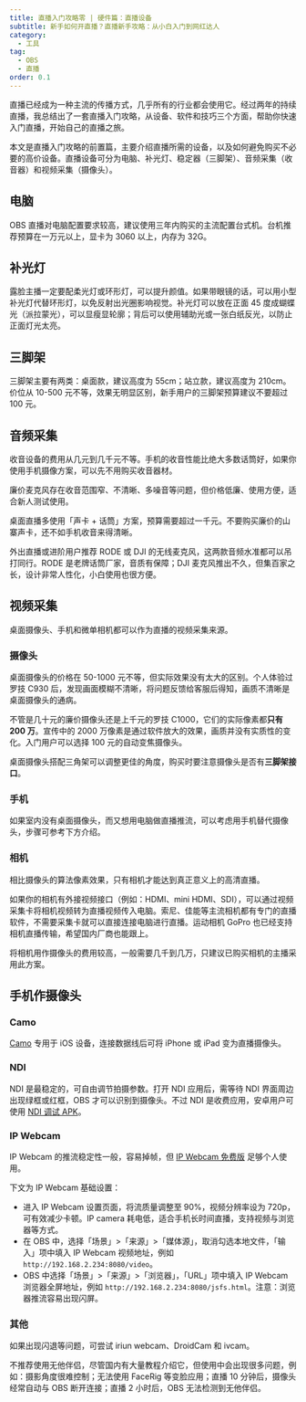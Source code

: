 ```yaml
---
title: 直播入门攻略零 | 硬件篇：直播设备
subtitle: 新手如何开直播？直播新手攻略：从小白入门到网红达人
category:
  - 工具
tag:
  - OBS
  - 直播
order: 0.1
---
```


直播已经成为一种主流的传播方式，几乎所有的行业都会使用它。经过两年的持续直播，我总结出了一套直播入门攻略，从设备、软件和技巧三个方面，帮助你快速入门直播，开始自己的直播之旅。

本文是直播入门攻略的前置篇，主要介绍直播所需的设备，以及如何避免购买不必要的高价设备。直播设备可分为电脑、补光灯、稳定器（三脚架）、音频采集（收音器）和视频采集（摄像头）。

## 电脑

OBS 直播对电脑配置要求较高，建议使用三年内购买的主流配置台式机。台机推荐预算在一万元以上，显卡为 3060 以上，内存为 32G。

## 补光灯

露脸主播一定要配柔光灯或环形灯，可以提升颜值。如果带眼镜的话，可以用小型补光灯代替环形灯，以免反射出光圈影响视觉。补光灯可以放在正面 45 度成蝴蝶光（派拉蒙光），可以显瘦显轮廓；背后可以使用辅助光或一张白纸反光，以防止正面灯光太亮。

## 三脚架

三脚架主要有两类：桌面款，建议高度为 55cm；站立款，建议高度为 210cm。价位从 10-500 元不等，效果无明显区别，新手用户的三脚架预算建议不要超过 100 元。

## 音频采集

收音设备的费用从几元到几千元不等。手机的收音性能比绝大多数话筒好，如果你使用手机摄像方案，可以先不用购买收音器材。

廉价麦克风存在收音范围窄、不清晰、多噪音等问题，但价格低廉、使用方便，适合新人测试使用。

桌面直播多使用「声卡 + 话筒」方案，预算需要超过一千元。不要购买廉价的山寨声卡，还不如手机收音来得清晰。

外出直播或进阶用户推荐 RODE 或 DJI 的无线麦克风，这两款音频水准都可以吊打同行。RODE 是老牌话筒厂家，音质有保障；DJI 麦克风推出不久，但集百家之长，设计非常人性化，小白使用也很方便。

## 视频采集

桌面摄像头、手机和微单相机都可以作为直播的视频采集来源。

### 摄像头

桌面摄像头的价格在 50-1000 元不等，但实际效果没有太大的区别。个人体验过罗技 C930 后，发现画面模糊不清晰，将问题反馈给客服后得知，画质不清晰是桌面摄像头的通病。

不管是几十元的廉价摄像头还是上千元的罗技 C1000，它们的实际像素都**只有 200 万**。宣传中的 2000 万像素是通过软件放大的效果，画质并没有实质性的变化。入门用户可以选择 100 元的自动变焦摄像头。

桌面摄像头搭配三角架可以调整更佳的角度，购买时要注意摄像头是否有**三脚架接口**。

### 手机

如果室内没有桌面摄像头，而又想用电脑做直播推流，可以考虑用手机替代摄像头，步骤可参考下方介绍。

### 相机

相比摄像头的算法像素效果，只有相机才能达到真正意义上的高清直播。

如果你的相机有外接视频接口（例如：HDMI、mini HDMI、SDI），可以通过视频采集卡将相机视频转为直播视频传入电脑。索尼、佳能等主流相机都有专门的直播软件，不需要采集卡就可以直接连接电脑进行直播。运动相机 GoPro 也已经支持相机直播传输，希望国内厂商也能跟上。

将相机用作摄像头的费用较高，一般需要几千到几万，只建议已购买相机的主播采用此方案。

## 手机作摄像头

### Camo

[Camo](https://apps.apple.com/app/reincubate-camo/id1514199064?platform=iphone) 专用于 iOS 设备，连接数据线后可将 iPhone 或 iPad 变为直播摄像头。

### NDI

NDI 是最稳定的，可自由调节拍摄参数。打开 NDI 应用后，需等待 NDI 界面周边出现绿框或红框，OBS 才可以识别到摄像头。不过 NDI 是收费应用，安卓用户可使用 [NDI 调试 APK](https://wwe.lanzoup.com/iQCMh00b946b)。

### IP Webcam

IP Webcam 的推流稳定性一般，容易掉帧，但 [IP Webcam 免费版](https://wwz.lanzouf.com/iT6pH01tj7yb) 足够个人使用。

下文为 IP Webcam 基础设置：

- 进入 IP Webcam 设置页面，将流质量调整至 90%，视频分辨率设为 720p，可有效减少卡顿。IP camera 耗电低，适合手机长时间直播，支持视频与浏览器等方式。
- 在 OBS 中，选择「场景」>「来源」>「媒体源」，取消勾选本地文件，「输入」项中填入 IP Webcam 视频地址，例如 `http://192.168.2.234:8080/video`。
- OBS 中选择「场景」>「来源」>「浏览器」，「URL」项中填入 IP Webcam 浏览器全屏地址，例如 `http://192.168.2.234:8080/jsfs.html`。注意：浏览器推流容易出现闪屏。

### 其他

如果出现闪退等问题，可尝试 iriun webcam、DroidCam 和 ivcam。

不推荐使用无他伴侣，尽管国内有大量教程介绍它，但使用中会出现很多问题，例如：摄影角度很难控制；无法使用 FaceRig 等变脸应用；直播 10 分钟后，摄像头经常自动与 OBS 断开连接；直播 2 小时后，OBS 无法检测到无他伴侣。
